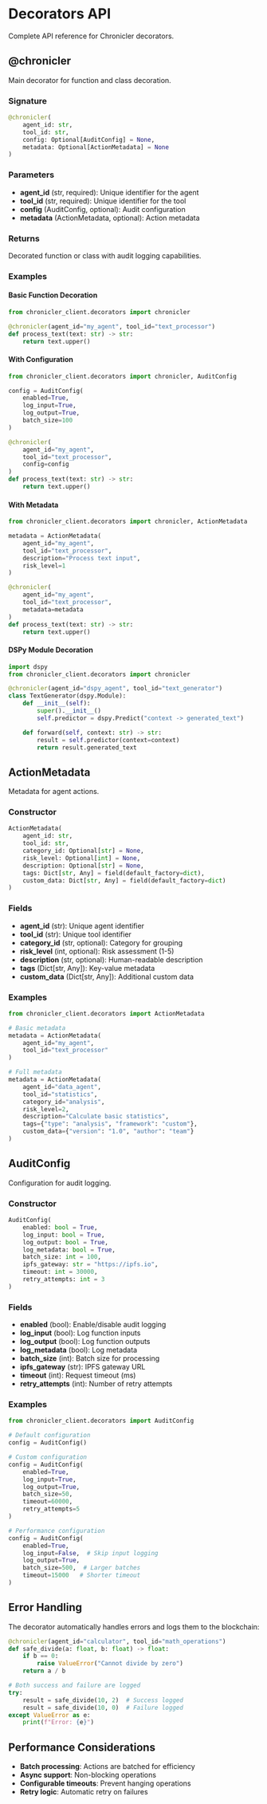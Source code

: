 # Decorators API

Complete API reference for Chronicler decorators.

## @chronicler

Main decorator for function and class decoration.

### Signature

```python
@chronicler(
    agent_id: str,
    tool_id: str,
    config: Optional[AuditConfig] = None,
    metadata: Optional[ActionMetadata] = None
)
```

### Parameters

- **agent_id** (str, required): Unique identifier for the agent
- **tool_id** (str, required): Unique identifier for the tool
- **config** (AuditConfig, optional): Audit configuration
- **metadata** (ActionMetadata, optional): Action metadata

### Returns

Decorated function or class with audit logging capabilities.

### Examples

#### Basic Function Decoration

```python
from chronicler_client.decorators import chronicler

@chronicler(agent_id="my_agent", tool_id="text_processor")
def process_text(text: str) -> str:
    return text.upper()
```

#### With Configuration

```python
from chronicler_client.decorators import chronicler, AuditConfig

config = AuditConfig(
    enabled=True,
    log_input=True,
    log_output=True,
    batch_size=100
)

@chronicler(
    agent_id="my_agent",
    tool_id="text_processor",
    config=config
)
def process_text(text: str) -> str:
    return text.upper()
```

#### With Metadata

```python
from chronicler_client.decorators import chronicler, ActionMetadata

metadata = ActionMetadata(
    agent_id="my_agent",
    tool_id="text_processor",
    description="Process text input",
    risk_level=1
)

@chronicler(
    agent_id="my_agent",
    tool_id="text_processor",
    metadata=metadata
)
def process_text(text: str) -> str:
    return text.upper()
```

#### DSPy Module Decoration

```python
import dspy
from chronicler_client.decorators import chronicler

@chronicler(agent_id="dspy_agent", tool_id="text_generator")
class TextGenerator(dspy.Module):
    def __init__(self):
        super().__init__()
        self.predictor = dspy.Predict("context -> generated_text")

    def forward(self, context: str) -> str:
        result = self.predictor(context=context)
        return result.generated_text
```

## ActionMetadata

Metadata for agent actions.

### Constructor

```python
ActionMetadata(
    agent_id: str,
    tool_id: str,
    category_id: Optional[str] = None,
    risk_level: Optional[int] = None,
    description: Optional[str] = None,
    tags: Dict[str, Any] = field(default_factory=dict),
    custom_data: Dict[str, Any] = field(default_factory=dict)
)
```

### Fields

- **agent_id** (str): Unique agent identifier
- **tool_id** (str): Unique tool identifier
- **category_id** (str, optional): Category for grouping
- **risk_level** (int, optional): Risk assessment (1-5)
- **description** (str, optional): Human-readable description
- **tags** (Dict[str, Any]): Key-value metadata
- **custom_data** (Dict[str, Any]): Additional custom data

### Examples

```python
from chronicler_client.decorators import ActionMetadata

# Basic metadata
metadata = ActionMetadata(
    agent_id="my_agent",
    tool_id="text_processor"
)

# Full metadata
metadata = ActionMetadata(
    agent_id="data_agent",
    tool_id="statistics",
    category_id="analysis",
    risk_level=2,
    description="Calculate basic statistics",
    tags={"type": "analysis", "framework": "custom"},
    custom_data={"version": "1.0", "author": "team"}
)
```

## AuditConfig

Configuration for audit logging.

### Constructor

```python
AuditConfig(
    enabled: bool = True,
    log_input: bool = True,
    log_output: bool = True,
    log_metadata: bool = True,
    batch_size: int = 100,
    ipfs_gateway: str = "https://ipfs.io",
    timeout: int = 30000,
    retry_attempts: int = 3
)
```

### Fields

- **enabled** (bool): Enable/disable audit logging
- **log_input** (bool): Log function inputs
- **log_output** (bool): Log function outputs
- **log_metadata** (bool): Log metadata
- **batch_size** (int): Batch size for processing
- **ipfs_gateway** (str): IPFS gateway URL
- **timeout** (int): Request timeout (ms)
- **retry_attempts** (int): Number of retry attempts

### Examples

```python
from chronicler_client.decorators import AuditConfig

# Default configuration
config = AuditConfig()

# Custom configuration
config = AuditConfig(
    enabled=True,
    log_input=True,
    log_output=True,
    batch_size=50,
    timeout=60000,
    retry_attempts=5
)

# Performance configuration
config = AuditConfig(
    enabled=True,
    log_input=False,  # Skip input logging
    log_output=True,
    batch_size=500,  # Larger batches
    timeout=15000   # Shorter timeout
)
```

## Error Handling

The decorator automatically handles errors and logs them to the blockchain:

```python
@chronicler(agent_id="calculator", tool_id="math_operations")
def safe_divide(a: float, b: float) -> float:
    if b == 0:
        raise ValueError("Cannot divide by zero")
    return a / b

# Both success and failure are logged
try:
    result = safe_divide(10, 2)  # Success logged
    result = safe_divide(10, 0)  # Failure logged
except ValueError as e:
    print(f"Error: {e}")
```

## Performance Considerations

- **Batch processing**: Actions are batched for efficiency
- **Async support**: Non-blocking operations
- **Configurable timeouts**: Prevent hanging operations
- **Retry logic**: Automatic retry on failures